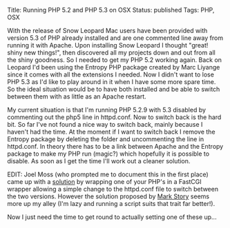Title: Running PHP 5.2 and PHP 5.3 on OSX
Status: published
Tags: PHP, OSX

With the release of Snow Leopard Mac users have been provided with version 5.3 of PHP already installed and are one commented line away from running it with Apache. Upon installing Snow Leopard I thought "great! shiny new things!", then discovered all my projects down and out from all the shiny goodness. So I needed to get my PHP 5.2 working again. Back on Leopard I'd been using the Entropy PHP package created by Marc Liyange since it comes with all the extensions I needed. Now I didn't want to lose PHP 5.3 as I'd like to play around in it when I have some more spare time. So the ideal situation would be to have both installed and be able to switch between them with as little as an Apache restart.

My current situation is that I'm running PHP 5.2.9 with 5.3 disabled by commenting out the php5 line in httpd.conf. Now to switch back is the hard bit. So far I've not found a nice way to switch back, mainly because I haven't had the time. At the moment if I want to switch back I remove the Entropy package by deleting the folder and uncommenting the line in httpd.conf. In theory there has to be a link between Apache and the Entropy package to make my PHP run (magic?) which hopefully it is possible to disable. As soon as I get the time I'll work out a cleaner solution.

EDIT: Joel Moss (who prompted me to document this in the first place) came up with a [solution](http://twitter.com/joelmoss/status/3714955305) by wrapping one of your PHP's in a FastCGI wrapper allowing a simple change to the httpd.conf file to switch between the two versions. However the solution proposed by [Mark Story](http://mark-story.com/posts/view/updating-to-php5-3-with-macports) seems more up my alley (I'm lazy and running a script suits that trait far better!).

Now I just need the time to get round to actually setting one of these up...
